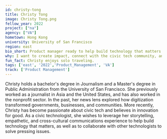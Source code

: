 ```yaml
---
id: christy-tong
title: Christy Tong
image: Christy Tong.png
fellow_year: 2022
project: ["na"]
agency: ["VA"]
hometown: Hong Kong
university: University of San Francisco
region: east
bio_short: Product manager ready to help build technology that matters 
why: I want to create impact, connect with the civic tech community, and hopefully become an advocate to influence others. 
fun_fact: Christy enjoys solo traveling.
tags: ['east', '2022','Product_Management', 'VA']
track: ['Product Management']
---
```


Christy holds a bachelor's degree in Journalism and a Master's degree in Public Administration from the University of San Francisco. She previously worked as a journalist in Asia and the United States, and has also worked in the nonprofit sector. In the past, her news lens explored how digitization transformed governments, businesses, and communities. More recently, Christy has become passionate about civic tech and believes in innovation for good. As a civic technologist, she wishes to leverage her storytelling, empathetic, and cross-cultural communications experience to help build technology that matters, as well as to collaborate with other technologists to solve pressing issues.
